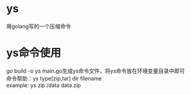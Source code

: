 # ys
用golang写的一个压缩命令

# ys命令使用
go build -o ys main.go生成ys命令文件，将ys命令放在环境变量目录中即可  
命令帮助：ys type[zip,tar] dir filename  
example: ys zip /data data.zip
